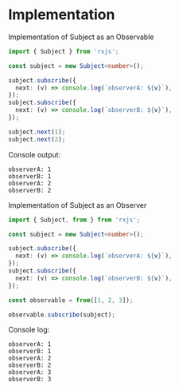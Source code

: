# Implementation

Implementation of Subject as an Observable

```ts
import { Subject } from 'rxjs';

const subject = new Subject<number>();

subject.subscribe({
  next: (v) => console.log(`observerA: ${v}`),
});
subject.subscribe({
  next: (v) => console.log(`observerB: ${v}`),
});

subject.next(1);
subject.next(2);

```

Console output:

```console
observerA: 1
observerB: 1
observerA: 2
observerB: 2
```

Implementation of Subject as an Observer

```ts
import { Subject, from } from 'rxjs';

const subject = new Subject<number>();

subject.subscribe({
  next: (v) => console.log(`observerA: ${v}`),
});
subject.subscribe({
  next: (v) => console.log(`observerB: ${v}`),
});

const observable = from([1, 2, 3]);

observable.subscribe(subject); 
```

Console log:

```console
observerA: 1
observerB: 1
observerA: 2
observerB: 2
observerA: 3
observerB: 3
```